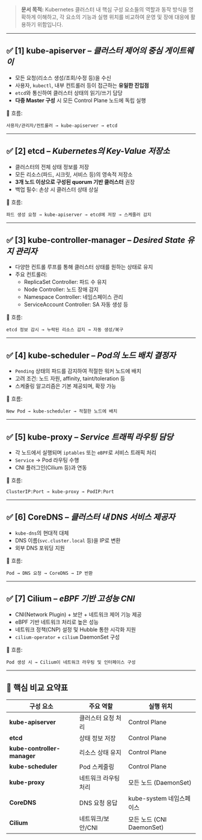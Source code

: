 
> **문서 목적:** Kubernetes 클러스터 내 핵심 구성 요소들의 역할과 동작 방식을 명확하게 이해하고, 각 요소의 기능과 실행 위치를 비교하여 운영 및 장애 대응에 활용하기 위함입니다.
---
## ✅ [1] kube-apiserver – _클러스터 제어의 중심 게이트웨이_

- 모든 요청(리소스 생성/조회/수정 등)을 수신
- 사용자, `kubectl`, 내부 컨트롤러 등이 접근하는 **유일한 진입점**
- `etcd`와 통신하여 클러스터 상태의 읽기/쓰기 담당
- **다중 Master 구성** 시 모든 Control Plane 노드에 독립 실행

📌 흐름:
```
사용자/관리자/컨트롤러 → kube-apiserver → etcd
```
---
## ✅ [2] etcd – _Kubernetes의 Key-Value 저장소_

- 클러스터의 전체 상태 정보를 저장
- 모든 리소스(파드, 시크릿, 서비스 등)의 영속적 저장소
- **3개 노드 이상으로 구성된 quorum 기반 클러스터** 권장
- 백업 필수: 손상 시 클러스터 상태 상실

📌 흐름:
```
파드 생성 요청 → kube-apiserver → etcd에 저장 → 스케줄러 감지
```
---
## ✅ [3] kube-controller-manager – _Desired State 유지 관리자_

- 다양한 컨트롤 루프를 통해 클러스터 상태를 원하는 상태로 유지
- 주요 컨트롤러:
    - ReplicaSet Controller: 파드 수 유지
    - Node Controller: 노드 장애 감지
    - Namespace Controller: 네임스페이스 관리
    - ServiceAccount Controller: SA 자동 생성 등

📌 흐름:
```
etcd 정보 감시 → 누락된 리소스 감지 → 자동 생성/복구
```
---
## ✅ [4] kube-scheduler – _Pod의 노드 배치 결정자_

- `Pending` 상태의 파드를 감지하여 적절한 워커 노드에 배치
- 고려 조건: 노드 자원, affinity, taint/toleration 등
- 스케줄링 알고리즘은 기본 제공되며, 확장 가능

📌 흐름:
```
New Pod → kube-scheduler → 적절한 노드에 배치
```
---
## ✅ [5] kube-proxy – _Service 트래픽 라우팅 담당_

- 각 노드에서 실행되며 `iptables` 또는 `eBPF`로 서비스 트래픽 처리
- `Service` → Pod 라우팅 수행
- CNI 플러그인(Cilium 등)과 연동

📌 흐름:
```
ClusterIP:Port → kube-proxy → PodIP:Port
```
---
## ✅ [6] CoreDNS – _클러스터 내 DNS 서비스 제공자_

- `kube-dns`의 현대적 대체
- DNS 이름(`svc.cluster.local` 등)을 IP로 변환
- 외부 DNS 포워딩 지원

📌 흐름:
```
Pod → DNS 요청 → CoreDNS → IP 반환
```
---
## ✅ [7] Cilium – _eBPF 기반 고성능 CNI_

- CNI(Network Plugin) + 보안 + 네트워크 제어 기능 제공
- eBPF 기반 네트워크 처리로 높은 성능
- 네트워크 정책(CNP) 설정 및 Hubble 통한 시각화 지원
- `cilium-operator` + `cilium` DaemonSet 구성

📌 흐름:
```
Pod 생성 시 → Cilium이 네트워크 라우팅 및 인터페이스 구성
```
---
## 🧩 핵심 비교 요약표

|구성 요소|주요 역할|실행 위치|
|---|---|---|
|**kube-apiserver**|클러스터 요청 처리|Control Plane|
|**etcd**|상태 정보 저장|Control Plane|
|**kube-controller-manager**|리소스 상태 유지|Control Plane|
|**kube-scheduler**|Pod 스케줄링|Control Plane|
|**kube-proxy**|네트워크 라우팅 처리|모든 노드 (DaemonSet)|
|**CoreDNS**|DNS 요청 응답|kube-system 네임스페이스|
|**Cilium**|네트워크/보안/CNI|모든 노드 (CNI DaemonSet)|
